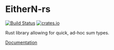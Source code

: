 # EitherN-rs

[![Build Status](https://travis-ci.org/cramertj/EitherN-rs.svg?branch=master)](https://travis-ci.org/cramertj/EitherN-rs)
[![crates.io](https://img.shields.io/crates/v/either_n.svg)](https://crates.io/crates/either_n)

Rust library allowing for quick, ad-hoc sum types.

[Documentation](https://docs.rs/either_n)
